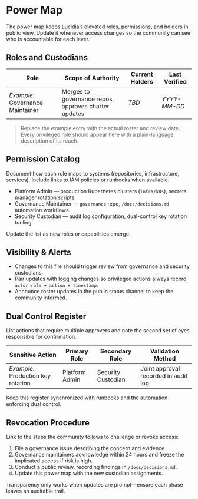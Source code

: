 # Power Map

The power map keeps Lucidia’s elevated roles, permissions, and holders in public view. Update it whenever access changes so the community can see who is accountable for each lever.

## Roles and Custodians
| Role | Scope of Authority | Current Holders | Last Verified |
| ---- | ------------------ | ---------------- | ------------- |
| _Example:_ Governance Maintainer | Merges to governance repos, approves charter updates | _TBD_ | _YYYY-MM-DD_ |

> Replace the example entry with the actual roster and review date. Every privileged role should appear here with a plain-language description of its reach.

## Permission Catalog
Document how each role maps to systems (repositories, infrastructure, services). Include links to IAM policies or runbooks when available.

- Platform Admin — production Kubernetes clusters (`infra/k8s`), secrets manager rotation scripts.
- Governance Maintainer — `governance` repo, `/docs/decisions.md` automation workflows.
- Security Custodian — audit log configuration, dual-control key rotation tooling.

Update the list as new roles or capabilities emerge.

## Visibility & Alerts
- Changes to this file should trigger review from governance and security custodians.
- Pair updates with logging changes so privileged actions always record `actor role + action + timestamp`.
- Announce roster updates in the public status channel to keep the community informed.

## Dual Control Register
List actions that require multiple approvers and note the second set of eyes responsible for confirmation.

| Sensitive Action | Primary Role | Secondary Role | Validation Method |
| ---------------- | ------------ | -------------- | ---------------- |
| _Example:_ Production key rotation | Platform Admin | Security Custodian | Joint approval recorded in audit log |

Keep this register synchronized with runbooks and the automation enforcing dual control.

## Revocation Procedure
Link to the steps the community follows to challenge or revoke access:

1. File a governance issue describing the concern and evidence.
2. Governance maintainers acknowledge within 24 hours and freeze the implicated access if risk is high.
3. Conduct a public review, recording findings in `/docs/decisions.md`.
4. Update this power map with the new custodian assignments.

Transparency only works when updates are prompt—ensure each phase leaves an auditable trail.
